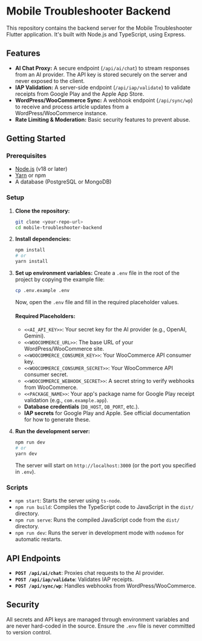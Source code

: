 # Mobile Troubleshooter Backend

This repository contains the backend server for the Mobile Troubleshooter Flutter application. It's built with Node.js and TypeScript, using Express.

## Features

- **AI Chat Proxy:** A secure endpoint (`/api/ai/chat`) to stream responses from an AI provider. The API key is stored securely on the server and never exposed to the client.
- **IAP Validation:** A server-side endpoint (`/api/iap/validate`) to validate receipts from Google Play and the Apple App Store.
- **WordPress/WooCommerce Sync:** A webhook endpoint (`/api/sync/wp`) to receive and process article updates from a WordPress/WooCommerce instance.
- **Rate Limiting & Moderation:** Basic security features to prevent abuse.

## Getting Started

### Prerequisites

- [Node.js](https://nodejs.org/) (v18 or later)
- [Yarn](https://yarnpkg.com/) or npm
- A database (PostgreSQL or MongoDB)

### Setup

1.  **Clone the repository:**
    ```bash
    git clone <your-repo-url>
    cd mobile-troubleshooter-backend
    ```

2.  **Install dependencies:**
    ```bash
    npm install
    # or
    yarn install
    ```

3.  **Set up environment variables:**
    Create a `.env` file in the root of the project by copying the example file:
    ```bash
    cp .env.example .env
    ```
    Now, open the `.env` file and fill in the required placeholder values.

    #### Required Placeholders:
    - `<<AI_API_KEY>>`: Your secret key for the AI provider (e.g., OpenAI, Gemini).
    - `<<WOOCOMMERCE_URL>>`: The base URL of your WordPress/WooCommerce site.
    - `<<WOOCOMMERCE_CONSUMER_KEY>>`: Your WooCommerce API consumer key.
    - `<<WOOCOMMERCE_CONSUMER_SECRET>>`: Your WooCommerce API consumer secret.
    - `<<WOOCOMMERCE_WEBHOOK_SECRET>>`: A secret string to verify webhooks from WooCommerce.
    - `<<PACKAGE_NAME>>`: Your app's package name for Google Play receipt validation (e.g., `com.example.app`).
    - **Database credentials** (`DB_HOST`, `DB_PORT`, etc.).
    - **IAP secrets** for Google Play and Apple. See official documentation for how to generate these.

4.  **Run the development server:**
    ```bash
    npm run dev
    # or
    yarn dev
    ```
    The server will start on `http://localhost:3000` (or the port you specified in `.env`).

### Scripts

- `npm start`: Starts the server using `ts-node`.
- `npm run build`: Compiles the TypeScript code to JavaScript in the `dist/` directory.
- `npm run serve`: Runs the compiled JavaScript code from the `dist/` directory.
- `npm run dev`: Runs the server in development mode with `nodemon` for automatic restarts.

## API Endpoints

- **`POST /api/ai/chat`**: Proxies chat requests to the AI provider.
- **`POST /api/iap/validate`**: Validates IAP receipts.
- **`POST /api/sync/wp`**: Handles webhooks from WordPress/WooCommerce.

## Security

All secrets and API keys are managed through environment variables and are never hard-coded in the source. Ensure the `.env` file is never committed to version control.

